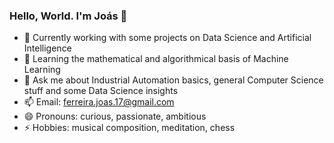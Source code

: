 ### Hello, World. I'm Joás 👋

- 🔭 Currently working with some projects on Data Science and Artificial Intelligence
- 🌱 Learning the mathematical and algorithmical basis of Machine Learning
- 💬 Ask me about Industrial Automation basics, general Computer Science stuff and some Data Science insights
- 📫 Email: ferreira.joas.17@gmail.com
- 😄 Pronouns: curious, passionate, ambitious
- ⚡ Hobbies: musical composition, meditation, chess

